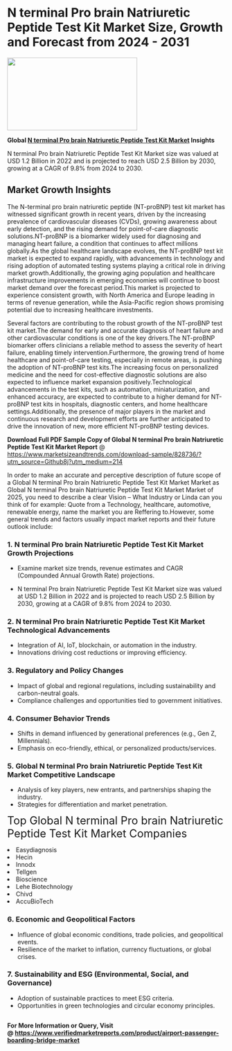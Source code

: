 <H1>N terminal Pro brain Natriuretic Peptide Test Kit Market Size, Growth and Forecast from 2024 - 2031</H1><img class="aligncenter size-medium wp-image-584254" src="https://thirdeyenews.in/wp-content/uploads/2024/09/Global-Market-Research-300x168.jpeg" alt="" width="300" height="168" /><p><strong>Global&nbsp;<a href="https://www.marketsizeandtrends.com/download-sample/828736/?utm_source=Github8j?utm_medium=214">N terminal Pro brain Natriuretic Peptide Test Kit Market</a> Insights</strong></p><p>N terminal Pro brain Natriuretic Peptide Test Kit Market size was valued at USD 1.2 Billion in 2022 and is projected to reach USD 2.5 Billion by 2030, growing at a CAGR of 9.8% from 2024 to 2030.</p><p><h2>Market Growth Insights</h2> <p>The N-terminal pro brain natriuretic peptide (NT-proBNP) test kit market has witnessed significant growth in recent years, driven by the increasing prevalence of cardiovascular diseases (CVDs), growing awareness about early detection, and the rising demand for point-of-care diagnostic solutions.NT-proBNP is a biomarker widely used for diagnosing and managing heart failure, a condition that continues to affect millions globally.As the global healthcare landscape evolves, the NT-proBNP test kit market is expected to expand rapidly, with advancements in technology and rising adoption of automated testing systems playing a critical role in driving market growth.Additionally, the growing aging population and healthcare infrastructure improvements in emerging economies will continue to boost market demand over the forecast period.This market is projected to experience consistent growth, with North America and Europe leading in terms of revenue generation, while the Asia-Pacific region shows promising potential due to increasing healthcare investments.</p> <p>Several factors are contributing to the robust growth of the NT-proBNP test kit market.The demand for early and accurate diagnosis of heart failure and other cardiovascular conditions is one of the key drivers.The NT-proBNP biomarker offers clinicians a reliable method to assess the severity of heart failure, enabling timely intervention.Furthermore, the growing trend of home healthcare and point-of-care testing, especially in remote areas, is pushing the adoption of NT-proBNP test kits.The increasing focus on personalized medicine and the need for cost-effective diagnostic solutions are also expected to influence market expansion positively.Technological advancements in the test kits, such as automation, miniaturization, and enhanced accuracy, are expected to contribute to a higher demand for NT-proBNP test kits in hospitals, diagnostic centers, and home healthcare settings.Additionally, the presence of major players in the market and continuous research and development efforts are further anticipated to drive the innovation of new, more efficient NT-proBNP testing devices.</p> <p><span class=""><strong>Download Full PDF Sample Copy of Global N terminal Pro brain Natriuretic Peptide Test Kit Market Report</strong> @ <a href="https://www.marketsizeandtrends.com/download-sample/828736/?utm_source=Github8j?utm_medium=214" target="_blank">https://www.marketsizeandtrends.com/download-sample/828736/?utm_source=Github8j?utm_medium=214</a></span></p><p>In order to make an accurate and perceptive description of future scope of a Global&nbsp;N terminal Pro brain Natriuretic Peptide Test Kit Market Market as Global&nbsp;N terminal Pro brain Natriuretic Peptide Test Kit Market Market of 2025, you need to describe a clear Vision &ndash; What Industry or Linda can you think of for example: Quote from a Technology, healthcare, automotive, renewable energy, name the market you are Reffering to.However, some general trends and factors usually impact market reports and their future outlook include:</p><h3>1.&nbsp;<strong>N terminal Pro brain Natriuretic Peptide Test Kit Market Growth Projections</strong></h3><ul><li>Examine market size trends, revenue estimates and CAGR (Compounded Annual Growth Rate) projections.</li><li><p>N terminal Pro brain Natriuretic Peptide Test Kit Market size was valued at USD 1.2 Billion in 2022 and is projected to reach USD 2.5 Billion by 2030, growing at a CAGR of 9.8% from 2024 to 2030.</p></li></ul><h3>2.&nbsp;<strong>N terminal Pro brain Natriuretic Peptide Test Kit Market Technological Advancements</strong></h3><ul><li>Integration of AI, IoT, blockchain, or automation in the industry.</li><li>Innovations driving cost reductions or improving efficiency.</li></ul><h3>3.&nbsp;<strong>Regulatory and Policy Changes</strong></h3><ul><li>Impact of global and regional regulations, including sustainability and carbon-neutral goals.</li><li>Compliance challenges and opportunities tied to government initiatives.</li></ul><h3>4.&nbsp;<strong>Consumer Behavior Trends</strong></h3><ul><li>Shifts in demand influenced by generational preferences (e.g., Gen Z, Millennials).</li><li>Emphasis on eco-friendly, ethical, or personalized products/services.</li></ul><h3>5.&nbsp;<strong>Global N terminal Pro brain Natriuretic Peptide Test Kit Market Competitive Landscape</strong></h3><ul><li>Analysis of key players, new entrants, and partnerships shaping the industry.</li><li>Strategies for differentiation and market penetration.</li></ul><p data-pm-slice="1 1 []"><span style="color: inherit; font-family: inherit; font-size: 25px;">Top Global N terminal Pro brain Natriuretic Peptide Test Kit Market Companies</span></p><div class="" data-test-id=""><p><li>Easydiagnosis</li><li> Hecin</li><li> Innodx</li><li> Tellgen</li><li> Bioscience</li><li> Lehe Biotechnology</li><li> Chivd</li><li> AccuBioTech</li></p></div><h3>6.&nbsp;<strong>Economic and Geopolitical Factors</strong></h3><ul><li>Influence of global economic conditions, trade policies, and geopolitical events.</li><li>Resilience of the market to inflation, currency fluctuations, or global crises.</li></ul><h3>7.&nbsp;<strong>Sustainability and ESG (Environmental, Social, and Governance)</strong></h3><ul><li>Adoption of sustainable practices to meet ESG criteria.</li><li>Opportunities in green technologies and circular economy principles.</li></ul><h2><strong style="font-size: 14px;">For More Information or Query, Visit @&nbsp;</strong><a style="background-color: #ffffff; font-size: 14px;" href="https://www.marketsizeandtrends.com/report/n-terminal-pro-brain-natriuretic-peptide-test-kit-market/" target="_blank">https://www.verifiedmarketreports.com/product/airport-passenger-boarding-bridge-market</a></h2>